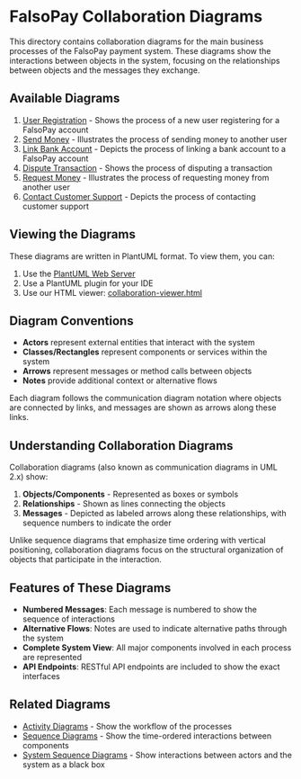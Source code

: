 # FalsoPay Collaboration Diagrams

This directory contains collaboration diagrams for the main business processes of the FalsoPay payment system. These diagrams show the interactions between objects in the system, focusing on the relationships between objects and the messages they exchange.

## Available Diagrams

1. [User Registration](user-registration.puml) - Shows the process of a new user registering for a FalsoPay account
2. [Send Money](send-money.puml) - Illustrates the process of sending money to another user
3. [Link Bank Account](link-bank-account.puml) - Depicts the process of linking a bank account to a FalsoPay account
4. [Dispute Transaction](dispute-transaction.puml) - Shows the process of disputing a transaction
5. [Request Money](request-money.puml) - Illustrates the process of requesting money from another user
6. [Contact Customer Support](contact-customer-support.puml) - Depicts the process of contacting customer support

## Viewing the Diagrams

These diagrams are written in PlantUML format. To view them, you can:

1. Use the [PlantUML Web Server](http://www.plantuml.com/plantuml/uml/)
2. Use a PlantUML plugin for your IDE
3. Use our HTML viewer: [collaboration-viewer.html](collaboration-viewer.html)

## Diagram Conventions

- **Actors** represent external entities that interact with the system
- **Classes/Rectangles** represent components or services within the system
- **Arrows** represent messages or method calls between objects
- **Notes** provide additional context or alternative flows

Each diagram follows the communication diagram notation where objects are connected by links, and messages are shown as arrows along these links.

## Understanding Collaboration Diagrams

Collaboration diagrams (also known as communication diagrams in UML 2.x) show:

1. **Objects/Components** - Represented as boxes or symbols
2. **Relationships** - Shown as lines connecting the objects
3. **Messages** - Depicted as labeled arrows along these relationships, with sequence numbers to indicate the order

Unlike sequence diagrams that emphasize time ordering with vertical positioning, collaboration diagrams focus on the structural organization of objects that participate in the interaction.

## Features of These Diagrams

- **Numbered Messages**: Each message is numbered to show the sequence of interactions
- **Alternative Flows**: Notes are used to indicate alternative paths through the system
- **Complete System View**: All major components involved in each process are represented
- **API Endpoints**: RESTful API endpoints are included to show the exact interfaces

## Related Diagrams

- [Activity Diagrams](../activity-diagrams/) - Show the workflow of the processes
- [Sequence Diagrams](../sequence-diagrams/) - Show the time-ordered interactions between components
- [System Sequence Diagrams](../system-sequence-diagrams/) - Show interactions between actors and the system as a black box 